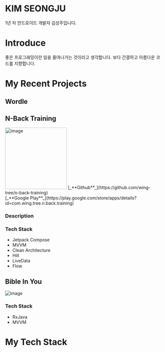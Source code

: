 # KIM SEONGJU

1년 차 안드로이드 개발자 김성주입니다.
# Introduce
좋은 프로그래밍이란 일을 줄여나가는 것이라고 생각합니다.
보다 간결하고 아름다운 코드를 지향합니다.

# My Recent Projects
## Wordle

## N-Back Training
<img src="https://github.com/wing-tree/wing-tree/blob/master/image/graphic_image_en.png" alt="image" width="200"/>
[_**Github**_](https://github.com/wing-tree/n-back-training)</br>
[_**Google Play**_](https://play.google.com/store/apps/details?id=com.wing.tree.n.back.training)

### Description


### Tech Stack
- Jetpack Compose
- MVVM
- Clean Architecture
- Hilt
- LiveData
- Flow

## Bible In You
![image](https://github.com/wing-tree/wing-tree/blob/master/image/graphic_image_bible_in_you.png)
### Tech Stack
- RxJava
- MVVM

# My Tech Stack
